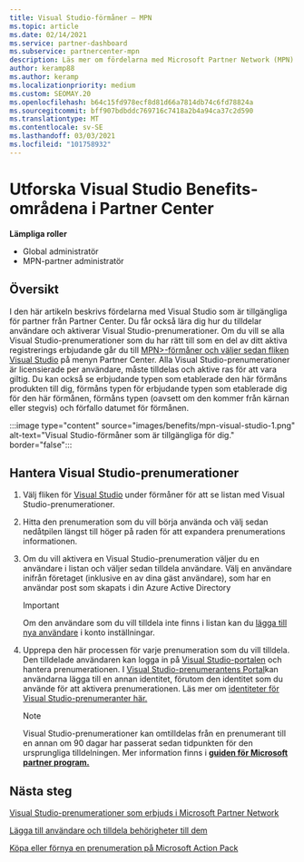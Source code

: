 ```yaml
---
title: Visual Studio-förmåner – MPN
ms.topic: article
ms.date: 02/14/2021
ms.service: partner-dashboard
ms.subservice: partnercenter-mpn
description: Läs mer om fördelarna med Microsoft Partner Network (MPN) för Visual Studio-prenumerationer
author: keramp88
ms.author: keramp
ms.localizationpriority: medium
ms.custom: SEOMAY.20
ms.openlocfilehash: b64c15fd978ecf8d81d66a7814db74c6fd78824a
ms.sourcegitcommit: bff907bdbddc769716c7418a2b4a94ca37c2d590
ms.translationtype: MT
ms.contentlocale: sv-SE
ms.lasthandoff: 03/03/2021
ms.locfileid: "101758932"
---
```

# <a name="explore-the-visual-studio-benefits-area-in-partner-center"></a>Utforska Visual Studio Benefits-områdena i Partner Center

**Lämpliga roller**

- Global administratör
- MPN-partner administratör

## <a name="overview"></a>Översikt

I den här artikeln beskrivs fördelarna med Visual Studio som är tillgängliga för partner från Partner Center. Du får också lära dig hur du tilldelar användare och aktiverar Visual Studio-prenumerationer. Om du vill se alla Visual Studio-prenumerationer som du har rätt till som en del av ditt aktiva registrerings erbjudande går du till  [MPN>-förmåner och väljer sedan fliken Visual Studio](https://partner.microsoft.com/dashboard/mpn/membership/benefits/visualstudio) på menyn Partner Center. Alla Visual Studio-prenumerationer är licensierade per användare, måste tilldelas och aktive ras för att vara giltig. Du kan också se erbjudande typen som etablerade den här förmåns produkten till dig, förmåns typen för erbjudande typen som etablerade dig för den här förmånen, förmåns typen (oavsett om den kommer från kärnan eller stegvis) och förfallo datumet för förmånen.

:::image type="content" source="images/benefits/mpn-visual-studio-1.png" alt-text="Visual Studio-förmåner som är tillgängliga för dig." border="false":::

## <a name="manage-visual-studio-subscriptions"></a>Hantera Visual Studio-prenumerationer

1. Välj fliken för [Visual Studio](https://partner.microsoft.com/dashboard/mpn/membership/benefits/visualstudio) under förmåner för att se listan med Visual Studio-prenumerationer.

2. Hitta den prenumeration som du vill börja använda och välj sedan nedåtpilen längst till höger på raden för att expandera prenumerations informationen.

3. Om du vill aktivera en Visual Studio-prenumeration väljer du en användare i listan och väljer sedan tilldela användare. Välj en användare inifrån företaget (inklusive en av dina gäst användare), som har en användar post som skapats i din Azure Active Directory

   > [!IMPORTANT]
   > Om den användare som du vill tilldela inte finns i listan kan du [lägga till nya användare](create-user-accounts-and-set-permissions.md) i konto inställningar.

4. Upprepa den här processen för varje prenumeration som du vill tilldela. Den tilldelade användaren kan logga in på [Visual Studio-portalen](https://my.visualstudio.com/) och hantera prenumerationen. I [Visual Studio-prenumerantens Portal](https://my.visualstudio.com/?wt.mc_id=o%7Emsft%7Edocs)kan användarna lägga till en annan identitet, förutom den identitet som du använde för att aktivera prenumerationen. Läs mer om [identiteter för Visual Studio-prenumeranter här.](/visualstudio/subscriptions/vs-alternate-identity)

   > [!Note]
   > Visual Studio-prenumerationer kan omtilldelas från en prenumerant till en annan om 90 dagar har passerat sedan tidpunkten för den ursprungliga tilldelningen. Mer information finns i **[guiden för Microsoft partner program.](https://aka.ms/partner-benefits-use-guide)**

## <a name="next-steps"></a>Nästa steg

[Visual Studio-prenumerationer som erbjuds i Microsoft Partner Network](/visualstudio/subscriptions/program-mpn)

[Lägga till användare och tilldela behörigheter till dem](create-user-accounts-and-set-permissions.md)

[Köpa eller förnya en prenumeration på Microsoft Action Pack](mpn-get-action-pack.md)
